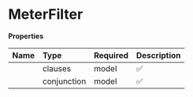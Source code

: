 # MeterFilter



**Properties**

| Name | Type | Required | Description |
| :-------- | :----------| :----------| :----------|
    | clauses | model | ✅ |  |
    | conjunction | model | ✅ |  |




<!-- This file was generated by liblab | https://liblab.com/ -->